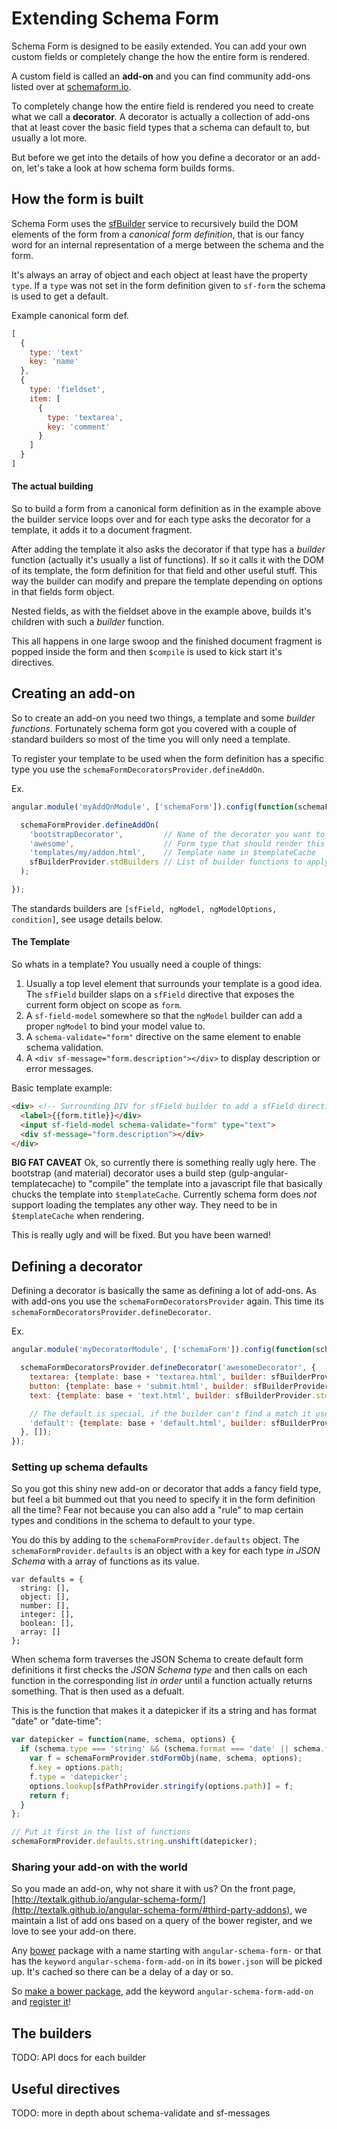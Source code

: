 Extending Schema Form
=====================

Schema Form is designed to be easily extended. You can add your own custom fields or completely
change the how the entire form is rendered.

A custom field is called an **add-on** and you can find community add-ons listed over at
[schemaform.io](http://schemaform.io).

To completely change how the entire field is rendered you need to create what we call a **decorator**.
A decorator is actually a collection of add-ons that at least cover the basic field types
that a schema can default to, but usually a lot more.

But before we get into the details of how you define a decorator or an add-on, let's take a look at how schema form builds forms.

How the form is built
----------------------
Schema Form uses the [sfBuilder](https://github.com/Textalk/angular-schema-form/blob/development/src/services/builder.js)
service to recursively build the DOM elements of the form from a *canonical form definition*, that
is our fancy word for an internal representation of a merge between the schema and the form.

It's always an array of object and each object at least have the property `type`. If a `type` was
not set in the form definition given to `sf-form` the schema is used to get a default.

Example canonical form def.
```js
[
  {
    type: 'text'
    key: 'name'
  },
  {
    type: 'fieldset',
    item: [
      {
        type: 'textarea',
        key: 'comment'
      }
    ]
  }
]
```

#### The actual building
So to build a form from a canonical form definition as in the example above the builder service loops
over and for each type asks the decorator for a template, it adds it to a document fragment.

After adding the template it also asks the decorator if that type has a *builder*
function (actually it's usually a list of functions). If so it calls it with the DOM of its template,
the form definition for that field and other useful stuff. This way the builder can modify and
prepare the template depending on options in that fields form object.

Nested fields, as with the fieldset above in the example above, builds it's children with such a
*builder* function.

This all happens in one large swoop and the finished document fragment is popped inside the form
and then `$compile` is used to kick start it's directives.


Creating an add-on
------------------

So to create an add-on you need two things, a template and some *builder functions*. Fortunately
schema form got you covered with a couple of standard builders so most of the time you will only
need a template.

To register your template to be used when the form definition has a specific type you use the
`schemaFormDecoratorsProvider.defineAddOn`.

Ex.
```js  
angular.module('myAddOnModule', ['schemaForm']).config(function(schemaFormDecoratorsProvider, sfBuilderProvider) {

  schemaFormProvider.defineAddOn(
    'bootstrapDecorator',         // Name of the decorator you want to add to.
    'awesome',                    // Form type that should render this add-on
    'templates/my/addon.html',    // Template name in $templateCache
    sfBuilderProvider.stdBuilders // List of builder functions to apply.
  );

});
```

The standards builders are `[sfField, ngModel, ngModelOptions, condition]`, see usage details below.

#### The Template
So whats in a template? You usually need a couple of things:

  1. Usually a top level element that surrounds your template is a good idea. The `sfField` builder
     slaps on a `sfField` directive that exposes the current form object on scope as `form`.
  1. A `sf-field-model` somewhere so that the `ngModel` builder can add a proper `ngModel` to bind
      your model value to.
  1. A `schema-validate="form"` directive on the same element to enable schema validation.
  1. A `<div sf-message="form.description"></div>` to display description or error messages.

Basic template example:
```html
<div> <!-- Surrounding DIV for sfField builder to add a sfField directive to. -->
  <label>{{form.title}}</div>
  <input sf-field-model schema-validate="form" type="text">
  <div sf-message="form.description"></div>
</div>
```

**BIG FAT CAVEAT**
Ok, so currently there is something really ugly here. The bootstrap (and material) decorator uses
a build step (gulp-angular-templatecache) to "compile" the template into a javascript file that
basically chucks the template into `$templateCache`. Currently schema form does *not* support
loading the templates any other way. They need to be in `$templateCache` when rendering.

This is really ugly and will be fixed. But you have been warned!


Defining a decorator
--------------------
Defining a decorator is basically the same as defining a lot of add-ons. As with add-ons you use
the `schemaFormDecoratorsProvider` again. This time its
`schemaFormDecoratorsProvider.defineDecorator`.

Ex.
```js
angular.module('myDecoratorModule', ['schemaForm']).config(function(schemaFormDecoratorsProvider, sfBuilderProvider) {

  schemaFormDecoratorsProvider.defineDecorator('awesomeDecorator', {
    textarea: {template: base + 'textarea.html', builder: sfBuilderProvider.stdBuilders},
    button: {template: base + 'submit.html', builder: sfBuilderProvider.stdBuilders},
    text: {template: base + 'text.html', builder: sfBuilderProvider.stdBuilders},

    // The default is special, if the builder can't find a match it uses the default template.
    'default': {template: base + 'default.html', builder: sfBuilderProvider.stdBuilders}
  }, []);
});
```

### Setting up schema defaults
So you got this shiny new add-on or decorator that adds a fancy field type, but feel a bit bummed out that you
need to specify it in the form definition all the time? Fear not because you can also add a "rule"
to map certain types and conditions in the schema to default to your type.

You do this by adding to the `schemaFormProvider.defaults` object. The `schemaFormProvider.defaults`
is an object with a key for each type *in JSON Schema* with a array of functions as its value.

```javscript
var defaults = {
  string: [],
  object: [],
  number: [],
  integer: [],
  boolean: [],
  array: []
};
```

When schema form traverses the JSON Schema to create default form definitions it first checks the
*JSON Schema type* and then calls on each function in the corresponding list *in order* until a
function actually returns something. That is then used as a defualt.

This is the function that makes it a datepicker if its a string and has format "date" or "date-time":

```javascript
var datepicker = function(name, schema, options) {
  if (schema.type === 'string' && (schema.format === 'date' || schema.format === 'date-time')) {
    var f = schemaFormProvider.stdFormObj(name, schema, options);
    f.key = options.path;
    f.type = 'datepicker';
    options.lookup[sfPathProvider.stringify(options.path)] = f;
    return f;
  }
};

// Put it first in the list of functions
schemaFormProvider.defaults.string.unshift(datepicker);
```

### Sharing your add-on with the world
So you made an add-on, why not share it with us? On the front page,
[http://textalk.github.io/angular-schema-form/](http://textalk.github.io/angular-schema-form/#third-party-addons), we
maintain a list of add ons based on a query of the bower register, and we love to see your add-on
there.

Any [bower](http://bower.io) package with a name starting with `angular-schema-form-` or that has
the `keyword` `angular-schema-form-add-on` in its `bower.json` will be picked up. It's cached so
there can be a delay of a day or so.

So [make a bower package](http://bower.io/docs/creating-packages/), add the keyword
`angular-schema-form-add-on` and [register it](http://bower.io/docs/creating-packages/#register)!




The builders
------------
TODO: API docs for each builder


Useful directives
-----------------
TODO: more in depth about schema-validate and sf-messages
